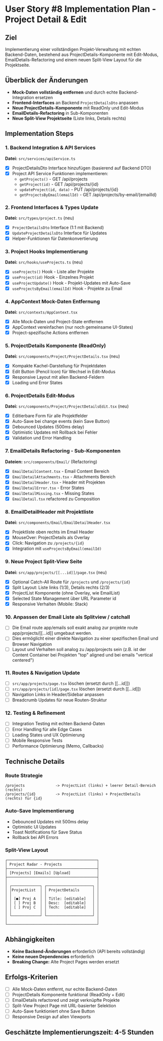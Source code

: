 # User Story #8 Implementation Plan - Project Detail & Edit

## Ziel
Implementierung einer vollständigen Projekt-Verwaltung mit echten Backend-Daten, bestehend aus ProjectDetails-Komponente mit Edit-Modus, EmailDetails-Refactoring und einem neuen Split-View Layout für die Projektseite.

## Überblick der Änderungen
- **Mock-Daten vollständig entfernen** und durch echte Backend-Integration ersetzen
- **Frontend-Interfaces** an Backend `ProjectDetailsDto` anpassen
- **Neue ProjectDetails-Komponente** mit ReadOnly und Edit-Modus
- **EmailDetails-Refactoring** in Sub-Komponenten
- **Neue Split-View Projektseite** (Liste links, Details rechts)

## Implementation Steps

### 1. Backend Integration & API Services
**Datei:** `src/services/apiService.ts`
- [x] ProjectDetailsDto Interface hinzufügen (basierend auf Backend DTO)
- [x] Project API Service Funktionen implementieren:
  - `getProjects()` - GET /api/projects
  - `getProject(id)` - GET /api/projects/{id}
  - `updateProject(id, data)` - PUT /api/projects/{id}
  - `getProjectsByEmail(emailId)` - GET /api/projects/by-email/{emailId}

### 2. Frontend Interfaces & Types Update
**Datei:** `src/types/project.ts` (neu)
- [x] `ProjectDetailsDto` Interface (1:1 mit Backend)
- [x] `UpdateProjectDetailsDto` Interface für Updates
- [x] Helper-Funktionen für Datenkonvertierung

### 3. Project Hooks Implementierung
**Datei:** `src/hooks/useProjects.ts` (neu)
- [x] `useProjects()` Hook - Liste aller Projekte
- [x] `useProject(id)` Hook - Einzelnes Projekt
- [x] `useProjectUpdate()` Hook - Projekt-Updates mit Auto-Save
- [x] `useProjectsByEmail(emailId)` Hook - Projekte zu Email

### 4. AppContext Mock-Daten Entfernung
**Datei:** `src/contexts/AppContext.tsx`
- [x] Alle Mock-Daten und Project-State entfernen
- [x] AppContext vereinfachen (nur noch gemeinsame UI-States)
- [x] Project-spezifische Actions entfernen

### 5. ProjectDetails Komponente (ReadOnly)
**Datei:** `src/components/Project/ProjectDetails.tsx` (neu)
- [X] Kompakte Kachel-Darstellung für Projektdaten
- [X] Edit Button (Pencil Icon) für Wechsel in Edit-Modus
- [X] Responsive Layout mit allen Backend-Feldern
- [X] Loading und Error States

### 6. ProjectDetails Edit-Modus
**Datei:** `src/components/Project/ProjectDetailsEdit.tsx` (neu)
- [x] Editierbare Form für alle Projektfelder
- [x] Auto-Save bei change events (kein Save Button)
- [x] Debounced Updates (500ms delay)
- [x] Optimistic Updates mit Rollback bei Fehler
- [x] Validation und Error Handling

### 7. EmailDetails Refactoring - Sub-Komponenten
**Dateien:** `src/components/Email/` (Refactoring)
- [x] `EmailDetailContent.tsx` - Email Content Bereich
- [x] `EmailDetailAttachments.tsx` - Attachments Bereich
- [x] `EmailDetailHeader.tsx` - Header mit Projekten
- [x] `EmailDetailError.tsx` - Error States
- [x] `EmailDetailMissing.tsx` - Missing States
- [x] `EmailDetail.tsx` refactored zu Composition

### 8. EmailDetailHeader mit Projektliste
**Datei:** `src/components/Email/EmailDetailHeader.tsx`
- [x] Projektliste oben rechts im Email Header
- [x] MouseOver: ProjectDetails als Overlay
- [x] Click: Navigation zu `/projects/{id}`
- [x] Integration mit `useProjectsByEmail(emailId)`

### 9. Neue Project Split-View Seite
**Datei:** `src/app/projects/[[...id]]/page.tsx` (neu)
- [x] Optional Catch-All Route für `/projects` und `/projects/{id}`
- [x] Split Layout: Liste links (1/3), Details rechts (2/3)
- [x] ProjectList Komponente (ohne Overlay, wie EmailList)
- [x] Selected State Management über URL Parameter id
- [x] Responsive Verhalten (Mobile: Stack)

### 10. Anpassen der Email Liste als Splitview / catchall
- [ ] Die Email route app/emails soll exakt analog zur projekte route app/projects/[[...id]] umgebaut werden.
- [ ] Dies ermöglicht einer direkte Navigation zu einer spezifischen Email und Browser Navigation
- [ ] Layout und Verhalten soll analog zu /app/projects sein (z.B. ist der Content Container bei Projekten "top" aligned und bei emails "vertical centered")

### 11. Routes & Navigation Update
- [ ] `src/app/projects/page.tsx` löschen (ersetzt durch [[...id]])
- [ ] `src/app/projects/[id]/page.tsx` löschen (ersetzt durch [[...id]])
- [ ] Navigation Links in Header/Sidebar anpassen
- [ ] Breadcrumb Updates für neue Routen-Struktur

### 12. Testing & Refinement
- [ ] Integration Testing mit echten Backend-Daten
- [ ] Error Handling für alle Edge Cases
- [ ] Loading States und UX Optimierung
- [ ] Mobile Responsive Tests
- [ ] Performance Optimierung (Memo, Callbacks)

## Technische Details

### Route Strategie
```
/projects              -> ProjectList (links) + leerer Detail-Bereich (rechts)
/projects/{id}         -> ProjectList (links) + ProjectDetails (rechts) für {id}
```

### Auto-Save Implementierung
- Debounced Updates mit 500ms delay
- Optimistic UI Updates
- Toast Notifications für Save Status
- Rollback bei API Errors

### Split-View Layout
```
┌─────────────────────────────────────────┐
│ Project Radar - Projects                │
├─────────────────────────────────────────┤
│ [Projects] [Emails] [Upload]            │
├─────────────────────────────────────────┤
│                                         │
│ ┌─────────────┐ ┌─────────────────────┐ │
│ │ProjectList  │ │ ProjectDetails      │ │
│ │             │ │                     │ │
│ │ [●] Proj A  │ │ Title: [editable]   │ │
│ │ [ ] Proj B  │ │ Desc:  [editable]   │ │
│ │ [ ] Proj C  │ │ Tech:  [editable]   │ │
│ │             │ │                     │ │
│ └─────────────┘ └─────────────────────┘ │
│                                         │
└─────────────────────────────────────────┘
```

## Abhängigkeiten
- **Keine Backend-Änderungen** erforderlich (API bereits vollständig)
- **Keine neuen Dependencies** erforderlich
- **Breaking Change:** Alte Project Pages werden ersetzt

## Erfolgs-Kriterien
- [ ] Alle Mock-Daten entfernt, nur echte Backend-Daten
- [ ] ProjectDetails Komponente funktional (ReadOnly + Edit)
- [ ] EmailDetails refactored und zeigt verknüpfte Projekte
- [ ] Split-View Project Page mit URL-basierter Selektion
- [ ] Auto-Save funktioniert ohne Save Button
- [ ] Responsive Design auf allen Viewports

## Geschätzte Implementierungszeit: 4-5 Stunden
